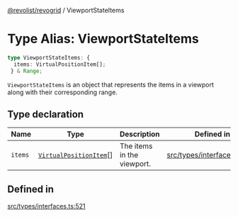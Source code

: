 [@revolist/revogrid](README.md) / ViewportStateItems

# Type Alias: ViewportStateItems

```ts
type ViewportStateItems: {
  items: VirtualPositionItem[];
 } & Range;
```

`ViewportStateItems` is an object that represents the items in a viewport
along with their corresponding range.

## Type declaration

| Name | Type | Description | Defined in |
| ------ | ------ | ------ | ------ |
| `items` | [`VirtualPositionItem`](Interface.VirtualPositionItem.md)[] | The items in the viewport. | [src/types/interfaces.ts:525](https://github.com/revolist/revogrid/blob/7eb028636fe9635cf32f3cf0775076c9e2dde053/src/types/interfaces.ts#L525) |

## Defined in

[src/types/interfaces.ts:521](https://github.com/revolist/revogrid/blob/7eb028636fe9635cf32f3cf0775076c9e2dde053/src/types/interfaces.ts#L521)
